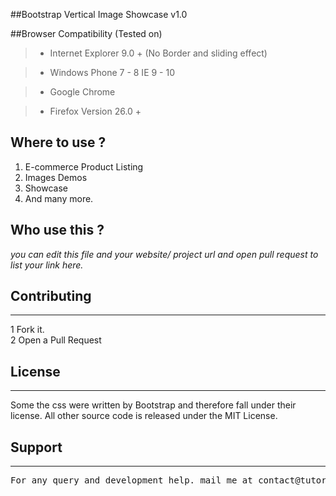 ##Bootstrap Vertical Image Showcase v1.0

##Browser Compatibility (Tested on)
>+ Internet Explorer 9.0 + (No Border and sliding effect)

>+ Windows Phone 7 - 8 IE 9 - 10

>+ Google Chrome

>+ Firefox Version 26.0 +


## Where to use ?

 1. E-commerce Product Listing
 2. Images Demos
 3. Showcase
 4. And many more.

## Who use this ?
*you can edit this file and your website/ project url and open pull request to list your link here.*

<h2>Contributing</h2>
<hr>
1 Fork it.<br>
2 Open a Pull Request
<h2>License</h2><hr>

Some the css were written by Bootstrap and therefore fall under their license. All other source code is released under the MIT License.

<h2>Support</h2>
<hr>
<pre>
For any query and development help. mail me at contact@tutorialdrive.org
</pre>
